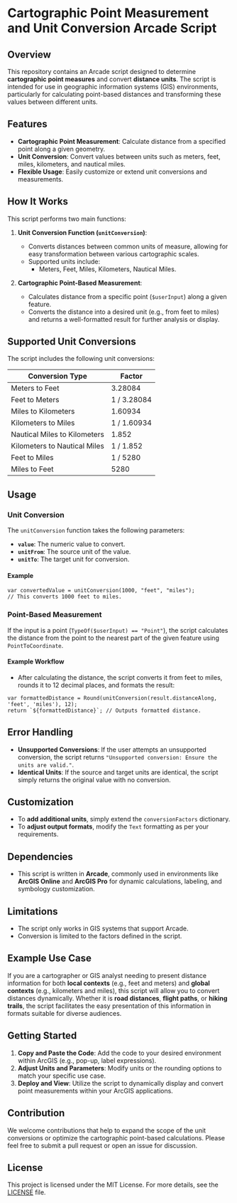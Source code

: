 # Cartographic Point Measurement and Unit Conversion Arcade Script

## Overview

This repository contains an Arcade script designed to determine **cartographic point measures** and convert **distance units**. The script is intended for use in geographic information systems (GIS) environments, particularly for calculating point-based distances and transforming these values between different units.

## Features

- **Cartographic Point Measurement**: Calculate distance from a specified point along a given geometry.
- **Unit Conversion**: Convert values between units such as meters, feet, miles, kilometers, and nautical miles.
- **Flexible Usage**: Easily customize or extend unit conversions and measurements.

## How It Works

This script performs two main functions:

1. **Unit Conversion Function (`unitConversion`)**:
    - Converts distances between common units of measure, allowing for easy transformation between various cartographic scales.
    - Supported units include:
        - Meters, Feet, Miles, Kilometers, Nautical Miles.

2. **Cartographic Point-Based Measurement**:
    - Calculates distance from a specific point (`$userInput`) along a given feature.
    - Converts the distance into a desired unit (e.g., from feet to miles) and returns a well-formatted result for further analysis or display.

## Supported Unit Conversions

The script includes the following unit conversions:

| Conversion Type           | Factor        |
|---------------------------|---------------|
| Meters to Feet            | 3.28084       |
| Feet to Meters            | 1 / 3.28084   |
| Miles to Kilometers       | 1.60934       |
| Kilometers to Miles       | 1 / 1.60934   |
| Nautical Miles to Kilometers | 1.852     |
| Kilometers to Nautical Miles | 1 / 1.852 |
| Feet to Miles             | 1 / 5280      |
| Miles to Feet             | 5280          |

## Usage

### Unit Conversion

The `unitConversion` function takes the following parameters:
- **`value`**: The numeric value to convert.
- **`unitFrom`**: The source unit of the value.
- **`unitTo`**: The target unit for conversion.

#### Example
```arcade
var convertedValue = unitConversion(1000, "feet", "miles"); 
// This converts 1000 feet to miles.
```

### Point-Based Measurement

If the input is a point (`TypeOf($userInput) == "Point"`), the script calculates the distance from the point to the nearest part of the given feature using `PointToCoordinate`.

#### Example Workflow
- After calculating the distance, the script converts it from feet to miles, rounds it to 12 decimal places, and formats the result:

```arcade
var formattedDistance = Round(unitConversion(result.distanceAlong, 'feet', 'miles'), 12);
return `${formattedDistance}`; // Outputs formatted distance.
```

## Error Handling

- **Unsupported Conversions**: If the user attempts an unsupported conversion, the script returns `"Unsupported conversion: Ensure the units are valid."`.
- **Identical Units**: If the source and target units are identical, the script simply returns the original value with no conversion.

## Customization

- To **add additional units**, simply extend the `conversionFactors` dictionary.
- To **adjust output formats**, modify the `Text` formatting as per your requirements.

## Dependencies

- This script is written in **Arcade**, commonly used in environments like **ArcGIS Online** and **ArcGIS Pro** for dynamic calculations, labeling, and symbology customization.

## Limitations

- The script only works in GIS systems that support Arcade.
- Conversion is limited to the factors defined in the script.

## Example Use Case

If you are a cartographer or GIS analyst needing to present distance information for both **local contexts** (e.g., feet and meters) and **global contexts** (e.g., kilometers and miles), this script will allow you to convert distances dynamically. Whether it is **road distances**, **flight paths**, or **hiking trails**, the script facilitates the easy presentation of this information in formats suitable for diverse audiences.

## Getting Started

1. **Copy and Paste the Code**: Add the code to your desired environment within ArcGIS (e.g., pop-up, label expressions).
2. **Adjust Units and Parameters**: Modify units or the rounding options to match your specific use case.
3. **Deploy and View**: Utilize the script to dynamically display and convert point measurements within your ArcGIS applications.

## Contribution

We welcome contributions that help to expand the scope of the unit conversions or optimize the cartographic point-based calculations. Please feel free to submit a pull request or open an issue for discussion.

## License

This project is licensed under the MIT License. For more details, see the [LICENSE](LICENSE) file.
